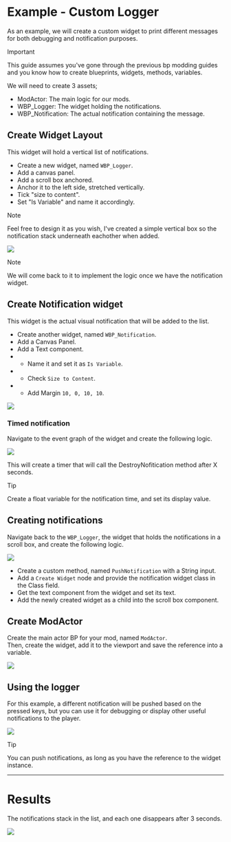 # Example - Custom Logger
As an example, we will create a custom widget to print different messages for both debugging and notification purposes.

> [!IMPORTANT]  
> This guide assumes you've gone through the previous bp modding guides and you know how to create blueprints, widgets, methods, variables.

We will need to create 3 assets;
- ModActor: The main logic for our mods.
- WBP_Logger: The widget holding the notifications.
- WBP_Notification: The actual notification containing the message.

## Create Widget Layout
This widget will hold a vertical list of notifications.

- Create a new widget, named `WBP_Logger`.
- Add a canvas panel.
- Add a scroll box anchored.
- Anchor it to the left side, stretched vertically.
- Tick "size to content".
- Set "Is Variable" and name it accordingly.

> [!NOTE]  
> Feel free to design it as you wish, I've created a simple vertical box so the notification stack underneath eachother when added.

![](/Media/BpLogger/1.png)

> [!NOTE]  
> We will come back to it to implement the logic once we have the notification widget.

## Create Notification widget
This widget is the actual visual notification that will be added to the list.

- Create another widget, named `WBP_Notification`.
- Add a Canvas Panel.
- Add a Text component.
- - Name it and set it as `Is Variable`.
- - Check `Size to Content`.
- - Add Margin `10, 0, 10, 10`.

![](/Media/BpLogger/2.png)

### Timed notification
Navigate to the event graph of the widget and create the following logic.

![](/Media/BpLogger/3.png)

This will create a timer that will call the DestroyNofitication method after X seconds.

> [!TIP]
> Create a float variable for the notification time, and set its display value.


## Creating notifications
Navigate back to the `WBP_Logger`, the widget that holds the notifications in a scroll box, and create the following logic.

![](/Media/BpLogger/4.png)

- Create a custom method, named `PushNotification` with a String input.
- Add a `Create Widget` node and provide the notification widget class in the Class field.
- Get the text component from the widget and set its text.
- Add the newly created widget as a child into the scroll box component.

## Create ModActor
Create the main actor BP for your mod, named `ModActor`.<br>
Then, create the widget, add it to the viewport and save the reference into a variable.

![](/Media/BpLogger/5.png)


## Using the logger
For this example, a different notification will be pushed based on the pressed keys, but you can use it for debugging or display other useful notifications to the player.

![](/Media/BpLogger/6.png)

> [!TIP]
> You can push notifications, as long as you have the reference to the widget instance.

<hr>

# Results
The notifications stack in the list, and each one disappears after 3 seconds. <br>

![](/Media/BpLogger/loggerResult.gif)
